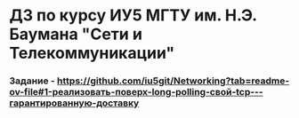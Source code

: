 # ДЗ по курсу ИУ5 МГТУ им. Н.Э. Баумана "Сети и Телекоммуникации"

### Задание - https://github.com/iu5git/Networking?tab=readme-ov-file#1-реализовать-поверх-long-polling-свой-tcp---гарантированную-доставку
